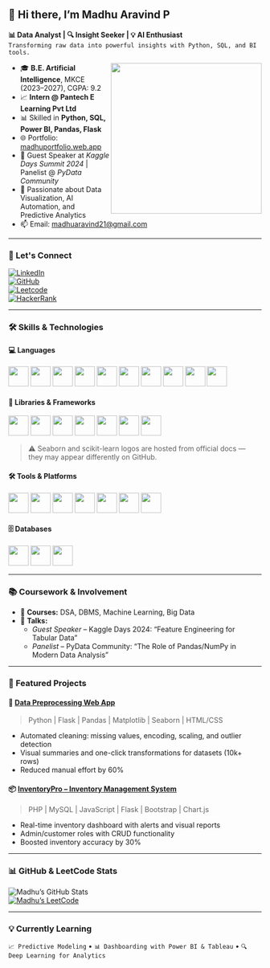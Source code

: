 ## 👋 Hi there, I’m Madhu Aravind P

**📊 Data Analyst | 🔍 Insight Seeker | 💡 AI Enthusiast**  
`Transforming raw data into powerful insights with Python, SQL, and BI tools.`

<img align="right" width="300" src="https://i.pinimg.com/originals/47/f0/34/47f0342cec72b800463bf003eac1257e.gif">

- 🎓 **B.E. Artificial Intelligence**, MKCE (2023–2027), CGPA: 9.2  
- 📈 **Intern @ Pantech E Learning Pvt Ltd**  
- 📊 Skilled in **Python, SQL, Power BI, Pandas, Flask**  
- 🌐 Portfolio: [madhuportfolio.web.app](https://madhuportfolio-3bba7.web.app/)  
- 🧠 Guest Speaker at *Kaggle Days Summit 2024* | Panelist @ *PyData Community*  
- 🔎 Passionate about Data Visualization, AI Automation, and Predictive Analytics  
- 📫 Email: madhuaravind21@gmail.com

---

### 🔗 Let's Connect

[![LinkedIn](https://img.shields.io/badge/LinkedIn-MadhuAravindP-blue?style=for-the-badge&logo=linkedin&logoColor=white)](https://www.linkedin.com/in/madhuaravind-p-a18325290/)  
[![GitHub](https://img.shields.io/badge/GitHub-Madhuarvind-333?style=for-the-badge&logo=github)](https://github.com/Madhuarvind)  
[![Leetcode](https://img.shields.io/badge/Leetcode-Madhuaravind-orange?style=for-the-badge&logo=leetcode&logoColor=white)](https://leetcode.com/u/Madhuaravind/)  
[![HackerRank](https://img.shields.io/badge/HackerRank-Madhu_P-2EC866?style=for-the-badge&logo=HackerRank&logoColor=white)](https://www.hackerrank.com/profile/madhuaravind21)

---

### 🛠️ Skills & Technologies

#### 💻 Languages  
<img src="https://img.icons8.com/color/48/python.png" height="40"/> 
<img src="https://img.icons8.com/ios-filled/48/sql.png" height="40"/> 
<img src="https://img.icons8.com/color/48/c-programming.png" height="40"/> 
<img src="https://img.icons8.com/color/48/c-plus-plus-logo.png" height="40"/> 
<img src="https://img.icons8.com/color/48/java-coffee-cup-logo.png" height="40"/> 
<img src="https://img.icons8.com/color/48/html-5.png" height="40"/> 
<img src="https://img.icons8.com/color/48/css3.png" height="40"/> 
<img src="https://img.icons8.com/color/48/javascript--v1.png" height="40"/> 
<img src="https://img.icons8.com/officel/48/php-logo.png" height="40"/> 
<img src="https://img.icons8.com/color/48/google-bigquery.png" height="40"/>

#### 🧠 Libraries & Frameworks  
<img src="https://img.icons8.com/color/48/pandas.png" height="40"/> 
<img src="https://img.icons8.com/color/48/numpy.png" height="40"/> 
<img src="https://img.icons8.com/color/48/tensorflow.png" height="40"/> 
<img src="https://img.icons8.com/ios/50/null/flask.png" height="40"/> 
<img src="https://img.icons8.com/ios-filled/50/000000/plotly.png" height="40"/> 
<img src="https://upload.wikimedia.org/wikipedia/commons/thumb/0/05/Scikit_learn_logo_small.svg/800px-Scikit_learn_logo_small.svg.png" height="40"/>  
<img src="https://seaborn.pydata.org/_static/logo-wide-lightbg.svg" height="40"/>

> ⚠️ Seaborn and scikit-learn logos are hosted from official docs — they may appear differently on GitHub.

#### 🛠 Tools & Platforms  
<img src="https://img.icons8.com/color/48/microsoft-power-bi.png" height="40"/> 
<img src="https://img.icons8.com/color/48/tableau-software.png" height="40"/> 
<img src="https://img.icons8.com/color/48/microsoft-excel-2019--v1.png" height="40"/> 
<img src="https://img.icons8.com/color/48/visual-studio-code-2019.png" height="40"/> 
<img src="https://img.icons8.com/ios-glyphs/48/github.png" height="40"/> 
<img src="https://img.icons8.com/color/48/jupyter.png" height="40"/> 
<img src="https://img.icons8.com/color/48/google-bigquery.png" height="40"/>

#### 🗄️ Databases  
<img src="https://img.icons8.com/fluency/48/mysql-logo.png" height="40"/> 
<img src="https://img.icons8.com/color/48/mongodb.png" height="40"/> 
<img src="https://img.icons8.com/color/48/sqlite.png" height="40"/>

---

### 📚 Coursework & Involvement

- 🧮 **Courses:** DSA, DBMS, Machine Learning, Big Data  
- 🎤 **Talks:**  
  - *Guest Speaker* – Kaggle Days 2024: “Feature Engineering for Tabular Data”  
  - *Panelist* – PyData Community: “The Role of Pandas/NumPy in Modern Data Analysis”  

---

### 💼 Featured Projects

#### 🚀 [Data Preprocessing Web App](https://github.com/Madhuarvind/Data-preprocessing)
> Python | Flask | Pandas | Matplotlib | Seaborn | HTML/CSS  
- Automated cleaning: missing values, encoding, scaling, and outlier detection  
- Visual summaries and one-click transformations for datasets (10k+ rows)  
- Reduced manual effort by 60%

#### 📦 [InventoryPro – Inventory Management System](https://github.com/Madhuarvind/InventoryPro)
> PHP | MySQL | JavaScript | Flask | Bootstrap | Chart.js  
- Real-time inventory dashboard with alerts and visual reports  
- Admin/customer roles with CRUD functionality  
- Boosted inventory accuracy by 30%

---

### 📊 GitHub & LeetCode Stats

![Madhu’s GitHub Stats](https://github-readme-stats.vercel.app/api?username=Madhuarvind&show_icons=true&theme=tokyonight)  
[![Madhu’s LeetCode](https://leetcard.jacoblin.cool/Madhuaravind?ext=contest&theme=dark)](https://leetcode.com/u/Madhuaravind/)

---

### 💡 Currently Learning

`📈 Predictive Modeling` • `📊 Dashboarding with Power BI & Tableau` • `🔍 Deep Learning for Analytics`
